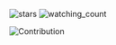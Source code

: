 

<img src="https://img.shields.io/github/stars/subnwa?label=Stars" alt="stars"> <img src="https://komarev.com/ghpvc/?username=subnwa&color=brightgreen" alt="watching_count" />



![Contribution](https://activity-graph.herokuapp.com/graph?username=subnwa&theme=react-dark&hide_border=true&area=true)
